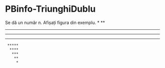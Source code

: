 # PBinfo-TriunghiDublu

Se dă un număr n. Afișați figura din exemplu.
*
**
***
****
*****
     *****
      ****
       ***
        **
         *
